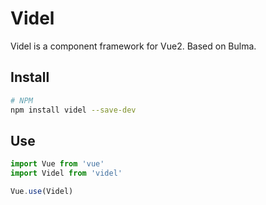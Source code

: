 # Videl

Videl is a component framework for Vue2. Based on Bulma.

## Install

``` bash
# NPM
npm install videl --save-dev
```

## Use

```javascript
import Vue from 'vue'
import Videl from 'videl'

Vue.use(Videl)
```
